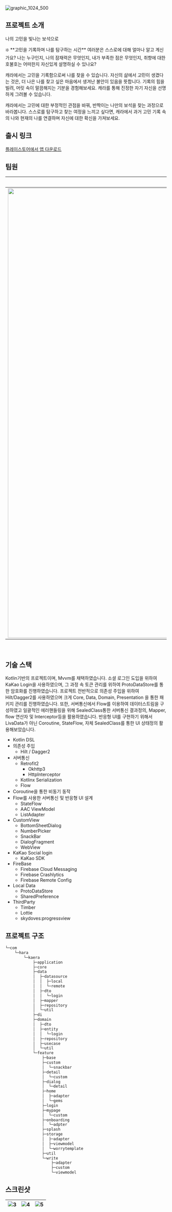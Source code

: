 
![graphic_1024_500](https://github.com/TeamHARA/KAERA_Android/assets/70648111/a79277e7-af82-4976-b739-a784e9f19e9f)

## 프로젝트 소개
나의 고민을 빛나는 보석으로

<aside>
❇️ **고민을 기록하며 나를 탐구하는 시간**
여러분은 스스로에 대해 얼마나 알고 계신가요? 나는 누구인지, 나의 잠재력은 무엇인지, 내가 부족한 점은 무엇인지, 취향에 대한 호불호는 어떠한지 자신있게 설명하실 수 있나요?

캐라에서는 고민을 기록함으로써 나를 찾을 수 있습니다. 
자신의 삶에서 고민이 생겼다는 것은, 더 나은 나를 찾고 싶은 마음에서 생겨난 불안이 있음을 뜻합니다. 기록의 힘을 빌려, 머릿 속이 말끔해지는 기분을 경험해보세요. 캐라를 통해 진정한 자기 자신을 선명하게 그려볼 수 있습니다.

캐라에서는 고민에 대한 부정적인 관점을 바꿔, 반짝이는 나만의 보석을 찾는 과정으로 바라봅니다. 
스스로를 탐구하고 찾는 여정을 느끼고 싶다면, 캐라에서 과거 고민 기록 속의 나와 현재의 나를 연결하며 자신에 대한 확신을 가져보세요.

</aside>

## 출시 링크
[플레이스토어에서 앱 다운로드](https://play.google.com/store/apps/details?id=com.hara.kaera)


## 팀원
| 김준우 [@IslandOfDream](https://github.com/IslandOfDream) | 장유진 [@wkdyujin](https://github.com/wkdyujin) | 이수현 [@skylartosf](https://github.com/skylartosf) |
| :---: | :---: | :---: |
|<img width="1400" src="https://user-images.githubusercontent.com/70648111/210428609-7cc6ae75-c31b-4ae6-9e4f-89437115b3dd.png">|<img width="1400" src="https://avatars.githubusercontent.com/u/69359774?v=4">|<img width="1400" src="https://avatars.githubusercontent.com/u/66207354?v=4">|
<br>

## 기술 스택 
Kotlin기반의 프로젝트이며, Mvvm를 채택하였습니다. 소셜 로그인 도입을 위하여 KaKao Login을 사용하였으며, 그 과정 속 토큰 관리를 위하여 ProtoDataStore를 통한 암호화를 진행하였습니다. 
프로젝트 전반적으로 의존성 주입을 위하여 Hilt/Dagger2를 사용하였으며 크게 Core, Data, Domain, Presentation 을 통한 패키지 관리를 진행하였습니다.
또한, 서버통신에서 Flow를 이용하여 데이터스트림을 구성하였고 일괄적인 에러핸들링을 위해 SealedClass통한 서버통신 결과정의, Mapper, flow 연산자 및 Interceptor등을 활용하였습니다.
반응형 UI를 구현하기 위해서 LivaData가 아닌 Coroutine, StateFlow, 자체 SealedClass를 통한 UI 상태정의 활용해보았습니다.


- Kotlin DSL
- 의존성 주입
    - Hilt / Dagger2
- 서버통신
    - Retrofit2
        - Okhttp3
        - HttpInterceptor
    - Kotlinx Serialization
    - Flow
- Coroutine을 통한 비동기 동작
- Flow를 사용한 서버통신 및 반응형 UI 설계
    - StateFlow
    - AAC ViewModel
    - ListAdapter
- CustomView
    - BottomSheetDialog
    - NumberPicker
    - SnackBar
    - DialogFragment
    - WebView
- KaKao Social login
    - KaKao SDK
- FireBase
    - Firebase Cloud Messaging
    - Firebase Crashlytics
    - Firebase Remote Config
- Local Data
    - ProtoDataStore
    - SharedPreference
- ThirdParty
    - Timber  
    - Lottie
    - skydoves:progressview

## 프로젝트 구조
``` bash
└─com
    └─hara
        └─kaera
            ├─application
            ├─core
            ├─data
            │  ├─datasource
            │  │  ├─local
            │  │  └─remote
            │  ├─dto
            │  │  └─login
            │  ├─mapper
            │  ├─repository
            │  └─util
            ├─di
            ├─domain
            │  ├─dto
            │  ├─entity
            │  │  └─login
            │  ├─repository
            │  ├─usecase
            │  └─util
            └─feature
                ├─base
                ├─custom
                │  └─snackbar
                ├─detail
                │  └─custom
                ├─dialog
                │  └─detail
                ├─home
                │  ├─adapter
                │  └─gems
                ├─login
                ├─mypage
                │  └─custom
                ├─onboarding
                │  └─adpter
                ├─splash
                ├─storage
                │  ├─adapter
                │  ├─viewmodel
                │  └─worrytemplate
                ├─util
                └─write
                    ├─adapter
                    ├─custom
                    └─viewmodel
```



## 스크린샷

![3](https://github.com/TeamHARA/KAERA_Android/assets/70648111/119a06c3-51ee-4f3f-b58c-0673c849fd83)| ![4](https://github.com/TeamHARA/KAERA_Android/assets/70648111/1294ce26-ed41-412f-8322-601a1f6e14c5) | ![5](https://github.com/TeamHARA/KAERA_Android/assets/70648111/ca297a47-0af1-4559-a614-0190f9acf211)
---| ---| ---|

